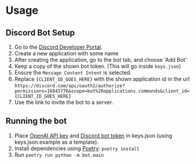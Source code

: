 # Usage

## Discord Bot Setup

1. Go to the [Discord Developer Portal](https://discord.com/developers/applications/).
2. Create a new application with some name
3. After creating the application, go to the bot tab, and choose 'Add Bot'
4. Keep a copy of the shown bot token. (This will go inside `keys.json`)
5. Ensure the `Message Content Intent` is selected.
6. Replace `{CLIENT_ID_GOES_HERE}` with the shown application id in the url `https://discord.com/api/oauth2/authorize?permissions=16843776&scope=bot%20applications.commands&client_id={CLIENT_ID_GOES_HERE}`
7. Use the link to invite the bot to a server.

## Running the bot

1. Place [OpenAI API key](https://platform.openai.com/account/api-keys) and
   [Discord bot token](https://discord.com/developers/applications) in keys.json (using keys.json.example as a template).
2. Install dependencies using [Poetry](https://python-poetry.org/docs/): `poetry install`
3. Run `poetry run python -m bot.main`
